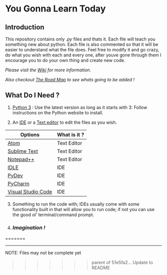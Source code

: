 # You Gonna Learn Today

## Introduction
This repository contains only *.py* files and thats it. Each file will teach you something new about python. Each file is also commented so that it will be easier to understand what the file does. Feel free to modify it and go crazy, do what you wish with each and every one, after youve gone through them I encourage you to do your own thing and create new code.

*Please visit the [Wiki](https://github.com/Paulsify/You-Gonna-Learn-Today/wiki) for more information.*

*Also checkout [The Road Map](https://github.com/Paulsify/You-Gonna-Learn-Today/projects/2) to see whats going to be added !*
## What Do I Need ?
1. [Python 3](https://www.python.org/downloads/) : Use the latest version as long as it starts with 3: Follow instructions on the Python website to install.

2. An [IDE](https://en.wikipedia.org/wiki/Integrated_development_environment) or a [Text editor](https://en.wikipedia.org/wiki/Text_editor) to edit the files as you wish.

| Options | What is it ? |
| ----------- | ----------- |    
|[Atom](https://atom.io/)| Text Editor |  
|[Sublime Text](https://www.sublimetext.com/) | Text Editor |
|[Notepad++](https://notepad-plus-plus.org/)| Text Editor|
|[IDLE](https://docs.python.org/3/library/idle.html)| IDE|
|[PyDev](http://www.pydev.org/)|IDE|
|[PyCharm](https://www.jetbrains.com/pycharm/)|IDE|
|[Visual Studio Code](https://code.visualstudio.com/)|IDE|

3. Something to run the code with; IDEs usually come with some functionality built in that will allow you to run code; if not you can use the good ol' terminal/command prompt.

4. ### *Imagination !*
=======
***
NOTE: Files  may not be complete yet
>>>>>>> parent of 51e5fa2... Update to README
